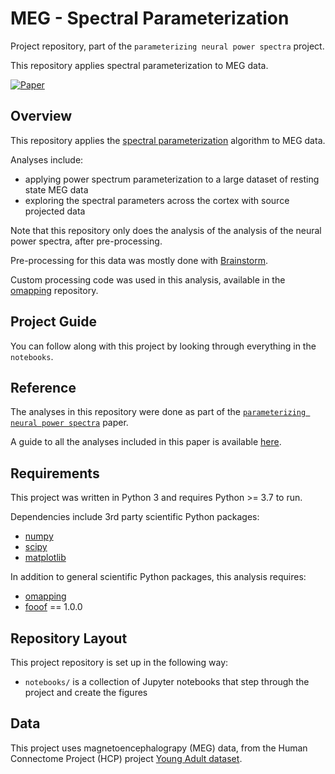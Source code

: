 # MEG - Spectral Parameterization

Project repository, part of the `parameterizing neural power spectra` project. 

This repository applies spectral parameterization to MEG data.

[![Paper](https://img.shields.io/badge/Paper-nn10.1038-informational.svg)](https://doi.org/10.1038/s41593-020-00744-x)

## Overview

This repository applies the [spectral parameterization](http://github.com/fooof-tools/fooof) algorithm to MEG data.

Analyses include:
- applying power spectrum parameterization to a large dataset of resting state MEG data
- exploring the spectral parameters across the cortex with source projected data

Note that this repository only does the analysis of the analysis of the neural power spectra, 
after pre-processing. 

Pre-processing for this data was mostly done with 
[Brainstorm](https://neuroimage.usc.edu/brainstorm/).

Custom processing code was used in this analysis, available in the 
[omapping](https://github.com/voytekresearch/omapping) repository. 

## Project Guide

You can follow along with this project by looking through everything in the `notebooks`.

## Reference

The analyses in this repository were done as part of the
[`parameterizing neural power spectra`](https://doi.org/10.1038/s41593-020-00744-x) paper.

A guide to all the analyses included in this paper is available
[here](https://github.com/fooof-tools/Paper).

## Requirements

This project was written in Python 3 and requires Python >= 3.7 to run.

Dependencies include 3rd party scientific Python packages:
- [numpy](https://github.com/numpy/numpy)
- [scipy](https://github.com/scipy/scipy)
- [matplotlib](https://github.com/matplotlib/matplotlib)

In addition to general scientific Python packages, this analysis requires:
- [omapping](https://github.com/voytekresearch/omapping)
- [fooof](https://github.com/fooof-tools/fooof) == 1.0.0

## Repository Layout

This project repository is set up in the following way:
- `notebooks/` is a collection of Jupyter notebooks that step through the project and create the figures

## Data

This project uses magnetoencephalograpy (MEG) data, from the Human Connectome Project (HCP) project 
[Young Adult dataset](https://www.humanconnectome.org/study/hcp-young-adult/document/1200-subjects-data-release).
